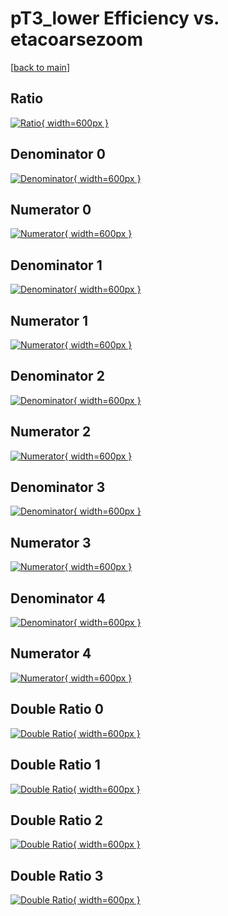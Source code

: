 # pT3_lower Efficiency vs. etacoarsezoom

[[back to main](./)]



## Ratio

[![Ratio](../mtv/var/pT3_lower_vtr_11_0_eff_etacoarsezoom.png){ width=600px }](../mtv/var/pT3_lower_vtr_11_0_eff_etacoarsezoom.pdf)

## Denominator 0

[![Denominator](../mtv/den/pT3_lower_vtr_11_0_eff_etacoarsezoom_den0.png){ width=600px }](../mtv/den/pT3_lower_vtr_11_0_eff_etacoarsezoom_den0.pdf)

## Numerator 0

[![Numerator](../mtv/num/pT3_lower_vtr_11_0_eff_etacoarsezoom_num0.png){ width=600px }](../mtv/num/pT3_lower_vtr_11_0_eff_etacoarsezoom_num0.pdf)

## Denominator 1

[![Denominator](../mtv/den/pT3_lower_vtr_11_0_eff_etacoarsezoom_den1.png){ width=600px }](../mtv/den/pT3_lower_vtr_11_0_eff_etacoarsezoom_den1.pdf)

## Numerator 1

[![Numerator](../mtv/num/pT3_lower_vtr_11_0_eff_etacoarsezoom_num1.png){ width=600px }](../mtv/num/pT3_lower_vtr_11_0_eff_etacoarsezoom_num1.pdf)

## Denominator 2

[![Denominator](../mtv/den/pT3_lower_vtr_11_0_eff_etacoarsezoom_den2.png){ width=600px }](../mtv/den/pT3_lower_vtr_11_0_eff_etacoarsezoom_den2.pdf)

## Numerator 2

[![Numerator](../mtv/num/pT3_lower_vtr_11_0_eff_etacoarsezoom_num2.png){ width=600px }](../mtv/num/pT3_lower_vtr_11_0_eff_etacoarsezoom_num2.pdf)

## Denominator 3

[![Denominator](../mtv/den/pT3_lower_vtr_11_0_eff_etacoarsezoom_den3.png){ width=600px }](../mtv/den/pT3_lower_vtr_11_0_eff_etacoarsezoom_den3.pdf)

## Numerator 3

[![Numerator](../mtv/num/pT3_lower_vtr_11_0_eff_etacoarsezoom_num3.png){ width=600px }](../mtv/num/pT3_lower_vtr_11_0_eff_etacoarsezoom_num3.pdf)

## Denominator 4

[![Denominator](../mtv/den/pT3_lower_vtr_11_0_eff_etacoarsezoom_den4.png){ width=600px }](../mtv/den/pT3_lower_vtr_11_0_eff_etacoarsezoom_den4.pdf)

## Numerator 4

[![Numerator](../mtv/num/pT3_lower_vtr_11_0_eff_etacoarsezoom_num4.png){ width=600px }](../mtv/num/pT3_lower_vtr_11_0_eff_etacoarsezoom_num4.pdf)

## Double Ratio 0

[![Double Ratio](../mtv/ratio/pT3_lower_vtr_11_0_eff_etacoarsezoom_ratio0.png){ width=600px }](../mtv/ratio/pT3_lower_vtr_11_0_eff_etacoarsezoom_ratio0.pdf)

## Double Ratio 1

[![Double Ratio](../mtv/ratio/pT3_lower_vtr_11_0_eff_etacoarsezoom_ratio1.png){ width=600px }](../mtv/ratio/pT3_lower_vtr_11_0_eff_etacoarsezoom_ratio1.pdf)

## Double Ratio 2

[![Double Ratio](../mtv/ratio/pT3_lower_vtr_11_0_eff_etacoarsezoom_ratio2.png){ width=600px }](../mtv/ratio/pT3_lower_vtr_11_0_eff_etacoarsezoom_ratio2.pdf)

## Double Ratio 3

[![Double Ratio](../mtv/ratio/pT3_lower_vtr_11_0_eff_etacoarsezoom_ratio3.png){ width=600px }](../mtv/ratio/pT3_lower_vtr_11_0_eff_etacoarsezoom_ratio3.pdf)

